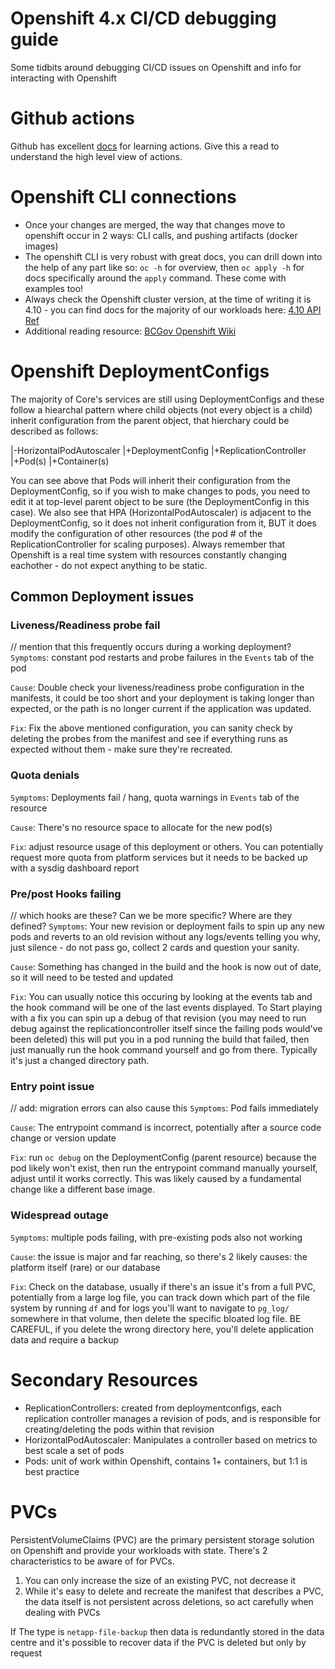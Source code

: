 # Openshift 4.x CI/CD debugging guide

Some tidbits around debugging CI/CD issues on Openshift and info for interacting with Openshift

# Github actions

Github has excellent [docs](https://docs.github.com/en/actions/learn-github-actions/understanding-github-actions) for learning actions. Give this a read to understand the high level view of actions.

# Openshift CLI connections

- Once your changes are merged, the way that changes move to openshift occur in 2 ways: CLI calls, and pushing artifacts (docker images)
- The openshift CLI is very robust with great docs, you can drill down into the help of any part like so: `oc -h` for overview, then `oc apply -h` for docs specifically around the `apply` command. These come with examples too!
- Always check the Openshift cluster version, at the time of writing it is 4.10 - you can find docs for the majority of our workloads here: [4.10 API Ref](https://docs.openshift.com/container-platform/4.10/rest_api/workloads_apis/workloads-apis-index.html)
- Additional reading resource: [BCGov Openshift Wiki](https://github.com/BCDevOps/openshift-wiki/tree/master/docs)

# Openshift DeploymentConfigs

The majority of Core's services are still using DeploymentConfigs and these follow a hiearchal pattern where child objects (not every object is a child) inherit configuration from the parent object, that hierchary could be described as follows:

|-HorizontalPodAutoscaler
|+DeploymentConfig
|+ReplicationController
|+Pod(s)
|+Container(s)

You can see above that Pods will inherit their configuration from the DeploymentConfig, so if you wish to make changes to pods, you need to edit it at top-level parent object to be sure (the DeploymentConfig in this case). We also see that HPA (HorizontalPodAutoscaler) is adjacent to the DeploymentConfig, so it does not inherit configuration from it, BUT it does modify the configuration of other resources (the pod # of the ReplicationController for scaling purposes). Always remember that Openshift is a real time system with resources constantly changing eachother - do not expect anything to be static.

## Common Deployment issues

### Liveness/Readiness probe fail

// mention that this frequently occurs during a working deployment?
`Symptoms`: constant pod restarts and probe failures in the `Events` tab of the pod

`Cause`: Double check your liveness/readiness probe configuration in the manifests, it could be too short and your deployment is taking longer than expected, or the path is no longer current if the application was updated.

`Fix`: Fix the above mentioned configuration, you can sanity check by deleting the probes from the manifest and see if everything runs as expected without them - make sure they're recreated.

### Quota denials

`Symptoms`: Deployments fail / hang, quota warnings in `Events` tab of the resource

`Cause`: There's no resource space to allocate for the new pod(s)

`Fix`: adjust resource usage of this deployment or others. You can potentially request more quota from platform services but it needs to be backed up with a sysdig dashboard report

### Pre/post Hooks failing

// which hooks are these? Can we be more specific? Where are they defined?
`Symptoms`: Your new revision or deployment fails to spin up any new pods and reverts to an old revision without any logs/events telling you why, just silence - do not pass go, collect 2 cards and question your sanity.

`Cause`: Something has changed in the build and the hook is now out of date, so it will need to be tested and updated

`Fix`: You can usually notice this occuring by looking at the events tab and the hook command will be one of the last events displayed. To Start playing with a fix you can spin up a debug of that revision (you may need to run debug against the replicationcontroller itself since the failing pods would've been deleted) this will put you in a pod running the build that failed, then just manually run the hook command yourself and go from there. Typically it's just a changed directory path.

### Entry point issue

// add: migration errors can also cause this
`Symptoms`: Pod fails immediately

`Cause`: The entrypoint command is incorrect, potentially after a source code change or version update

`Fix`: run `oc debug` on the DeploymentConfig (parent resource) because the pod likely won't exist, then run the entrypoint command manually yourself, adjust until it works correctly. This was likely caused by a fundamental change like a different base image.

### Widespread outage

`Symptoms`: multiple pods failing, with pre-existing pods also not working

`Cause`: the issue is major and far reaching, so there's 2 likely causes: the platform itself (rare) or our database

`Fix`: Check on the database, usually if there's an issue it's from a full PVC, potentially from a large log file, you can track down which part of the file system by running `df` and for logs you'll want to navigate to `pg_log/` somewhere in that volume, then delete the specific bloated log file. BE CAREFUL, if you delete the wrong directory here, you'll delete application data and require a backup

# Secondary Resources

- ReplicationControllers: created from deploymentconfigs, each replication controller manages a revision of pods, and is responsible for creating/deleting the pods within that revision
- HorizontalPodAutoscaler: Manipulates a controller based on metrics to best scale a set of pods
- Pods: unit of work within Openshift, contains 1+ containers, but 1:1 is best practice

# PVCs

PersistentVolumeClaims (PVC) are the primary persistent storage solution on Openshift and provide your workloads with state. There's 2 characteristics to be aware of for PVCs.

1. You can only increase the size of an existing PVC, not decrease it
2. While it's easy to delete and recreate the manifest that describes a PVC, the data itself is not persistent across deletions, so act carefully when dealing with PVCs

If The type is `netapp-file-backup` then data is redundantly stored in the data centre and it's possible to recover data if the PVC is deleted but only by request
